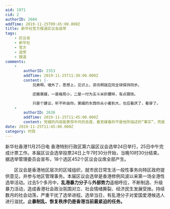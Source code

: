 ```yaml
---
aid: 1971
cid: 2
authorID: 2604
addTime: 2019-11-25T09:45:00.000Z
title: 新华社官方报道区议会选举
tags:
    - 区议会
    - 新华社
    - 官方
    - 选举
    - 报道
comments:
    -
        authorID: 2353
        addTime: 2019-11-25T11:30:00.000Z
        content: |-
            兄弟啊，墙外了，思想上，见识上，资讯啊就应同全球保持同步。

            还搬黨媒，一是格局小，二是一付为五斗米折腰样，有点猥琐。

            只是个建议，听不听由你。黨媒的东西你从小着到大，也应看厌了，看穿了。
    -
        authorID: 2636
        addTime: 2019-11-25T11:45:00.000Z
        content: 党媒的内容能表现中共的态度，看党媒看的不是他所描述的“事实”，而是他所表现的态度及立场。
date: 2019-11-25T11:45:00.000Z
category: 时政
---
```


新华社香港11月25日电 香港特别行政区第六届区议会选举24日举行，25日中午完成计票工作。本届区议会选举投票24日上午7时30分开始，当晚10时30分结束。据选举管理委员会宣布，18个选区452个区议会议席全部产生。

　　区议会是香港地区层次的区域组织，就市民日常生活一般性事务向特区政府提供意见，并参与地区管理事务。本届区议会选举是香港修例风波以来第一场全港性选举活动。过去5个多月中，**乱港暴力分子**与**外部势力**遥相呼应，不断制造、升级暴力活动，造成香港社会政治氛围对立、社会情绪撕裂、经济民生发展受挫。持续数月的社会动荡，严重干扰了选举进程。选举当日，有乱港分子对爱国爱港候选人进行滋扰。**止暴制乱、恢复秩序仍是香港当前最紧迫的任务。**
